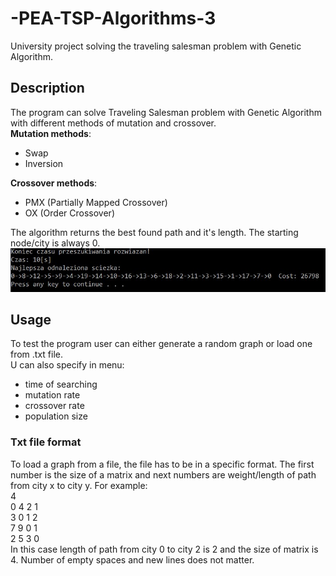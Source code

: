 # -PEA-TSP-Algorithms-3
University project solving the traveling salesman problem with Genetic Algorithm.
## Description
The program can solve Traveling Salesman problem with Genetic Algorithm with different methods of mutation and crossover.  
**Mutation methods**:  
- Swap
- Inversion  
  
**Crossover methods**:
- PMX (Partially Mapped Crossover)
- OX (Order Crossover)

The algorithm returns the best found path and it's length. The starting node/city is always 0.  
![scrn1](/sc3.jpg)  
## Usage
To test the program user can either generate a random graph or load one from .txt file.  
U can also specify in menu:  
- time of searching
- mutation rate
- crossover rate
- population size  
### Txt file format
To load a graph from a file, the file has to be in a specific format. The first number is the size of a matrix and next numbers are weight/length of path from city x to city y. For example:  
4  
0 4 2 1  
3 0 1 2  
7 9 0 1  
2 5 3 0  
In this case length of path from city 0 to city 2 is 2 and the size of matrix is 4. Number of empty spaces and new lines does not matter.
